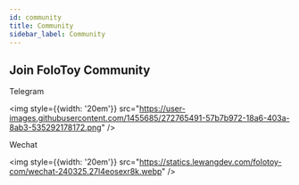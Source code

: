 ```yaml
---
id: community
title: Community
sidebar_label: Community
---
```


## Join FoloToy Community

Telegram

<img style={{width:  '20em'}}  src="https://user-images.githubusercontent.com/1455685/272765491-57b7b972-18a6-403a-8ab3-535292178172.png" />

Wechat

<img style={{width:  '20em'}}  src="https://statics.lewangdev.com/folotoy-com/wechat-240325.27l4eosexr8k.webp" />

